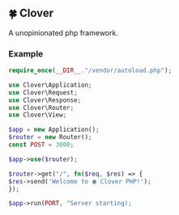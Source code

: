 ## 🍀 Clover 
A unopinionated php framework.



### Example
```php
require_once(__DIR__."/vendor/autoload.php");

use Clover\Application;
use Clover\Request;
use Clover\Response;
use Clover\Router;
use Clover\View;

$app = new Application();
$router = new Router();
const POST = 3000;

$app->use($router);

$router->get("/", fn($req, $res) => {
$res->send('Welcome to 🍀 Clover PHP!');
});

$app->run(PORT, "Server starting);

```
